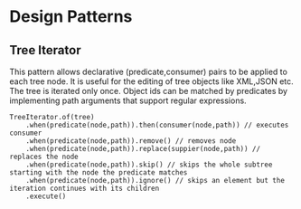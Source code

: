 # Design Patterns

## Tree Iterator

This pattern allows declarative (predicate,consumer) pairs to be applied to each tree node.
It is useful for the editing of tree objects like XML,JSON etc.
The tree is iterated only once.
Object ids can be matched by predicates by implementing path arguments that support regular expressions.

    TreeIterator.of(tree)
        .when(predicate(node,path)).then(consumer(node,path)) // executes consumer 
        .when(predicate(node,path)).remove() // removes node 
        .when(predicate(node,path)).replace(suppier(node,path)) // replaces the node 
        .when(predicate(node,path)).skip() // skips the whole subtree starting with the node the predicate matches
        .when(predicate(node,path)).ignore() // skips an element but the iteration continues with its children
        .execute()
